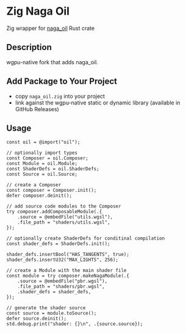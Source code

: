 # Zig Naga Oil
Zig wrapper for [naga_oil](https://github.com/bevyengine/naga_oil) Rust crate


## Description
wgpu-native fork that adds naga_oil.

## Add Package to Your Project
- copy `naga_oil.zig` into your project
- link against the wgpu-native static or dynamic library (available in GitHub Releases)

## Usage

```zig
const oil = @import("oil");

// optionally import types
const Composer = oil.Composer;
const Module = oil.Module;
const ShaderDefs = oil.ShaderDefs;
const Source = oil.Source;

// create a Composer
const composer = Composer.init();
defer composer.deinit();

// add source code modules to the Composer
try composer.addComposableModule(.{
    .source = @embedFile("utils.wgsl"),
    .file_path = "shaders/utils.wgsl",
});

// optionally create ShaderDefs for conditinal compilation
const shader_defs = ShaderDefs.init();

shader_defs.insertBool("HAS_TANGENTS", true);
shader_defs.insertU32("MAX_LIGHTS", 256);

// create a Module with the main shader file
const module = try composer.makeNagaModule(.{
    .source = @embedFile("pbr.wgsl"),
    .file_path = "shaders/pbr.wgsl",
    .shader_defs = shader_defs,
});

// generate the shader source
const source = module.toSource();
defer source.deinit();
std.debug.print("shader: {}\n", .{source.source});
```
